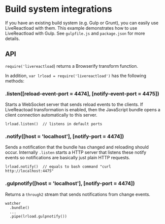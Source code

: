# Build system integrations

If you have an existing build system (e.g. Gulp or Grunt), you can
easily use LiveReactload with them. This example demonstrates how to use
LiveReactload with Gulp. See `gulpfile.js` and `package.json` for
more details.


## API

`require('livereactload`) returns a Browserify transform function.

In addition, `var lrload = require('livereactload')` has the following methods:

### .listen([reload-event-port = 4474], [notify-event-port = 4475])

Starts a WebSocket server that sends reload events to the clients. If 
LiveReactoad transformation is enabled, then the JavaScript bundle opens
a client connection automatically to this server.

    lrload.listen()  // listens in default ports
    
    
### .notify([host = 'localhost'], [notify-port = 4474])

Sends a notification that the bundle has changed and reloading should occur.
Internally `.listen` starts a HTTP server that listens these notify events so
notifications are basically just plain HTTP requests.

    lrload.notify()  // equals to bash command "curl http://localhost:4475"


### .gulpnotify([host = 'localhost'], [notify-port = 4474])

Returns a `through2` stream that sends notifications from change events.

    watcher
      .bundle()
      ...
      .pipe(lrload.gulpnotify())
